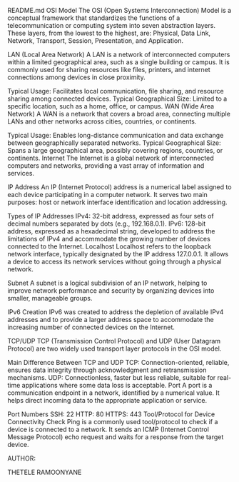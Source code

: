 README.md
OSI Model
The OSI (Open Systems Interconnection) Model is a conceptual framework that standardizes the functions of a telecommunication or computing system into seven abstraction layers. These layers, from the lowest to the highest, are: Physical, Data Link, Network, Transport, Session, Presentation, and Application.

LAN (Local Area Network)
A LAN is a network of interconnected computers within a limited geographical area, such as a single building or campus. It is commonly used for sharing resources like files, printers, and internet connections among devices in close proximity.

Typical Usage: Facilitates local communication, file sharing, and resource sharing among connected devices.
Typical Geographical Size: Limited to a specific location, such as a home, office, or campus.
WAN (Wide Area Network)
A WAN is a network that covers a broad area, connecting multiple LANs and other networks across cities, countries, or continents.

Typical Usage: Enables long-distance communication and data exchange between geographically separated networks.
Typical Geographical Size: Spans a large geographical area, possibly covering regions, countries, or continents.
Internet
The Internet is a global network of interconnected computers and networks, providing a vast array of information and services.

IP Address
An IP (Internet Protocol) address is a numerical label assigned to each device participating in a computer network. It serves two main purposes: host or network interface identification and location addressing.

Types of IP Addresses
IPv4: 32-bit address, expressed as four sets of decimal numbers separated by dots (e.g., 192.168.0.1).
IPv6: 128-bit address, expressed as a hexadecimal string, developed to address the limitations of IPv4 and accommodate the growing number of devices connected to the Internet.
Localhost
Localhost refers to the loopback network interface, typically designated by the IP address 127.0.0.1. It allows a device to access its network services without going through a physical network.

Subnet
A subnet is a logical subdivision of an IP network, helping to improve network performance and security by organizing devices into smaller, manageable groups.

IPv6 Creation
IPv6 was created to address the depletion of available IPv4 addresses and to provide a larger address space to accommodate the increasing number of connected devices on the Internet.

TCP/UDP
TCP (Transmission Control Protocol) and UDP (User Datagram Protocol) are two widely used transport layer protocols in the OSI model.

Main Difference Between TCP and UDP
TCP: Connection-oriented, reliable, ensures data integrity through acknowledgment and retransmission mechanisms.
UDP: Connectionless, faster but less reliable, suitable for real-time applications where some data loss is acceptable.
Port
A port is a communication endpoint in a network, identified by a numerical value. It helps direct incoming data to the appropriate application or service.

Port Numbers
SSH: 22
HTTP: 80
HTTPS: 443
Tool/Protocol for Device Connectivity Check
Ping is a commonly used tool/protocol to check if a device is connected to a network. It sends an ICMP (Internet Control Message Protocol) echo request and waits for a response from the target device.

AUTHOR:

THETELE RAMOONYANE